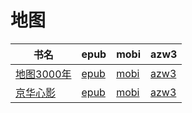 # 地图

| 书名 | epub | mobi | azw3 |
| --- | --- | --- | --- |
| [地图3000年](http://ct.dalanmei.com/f/31084289-570332213-a585e2) | [epub](http://ct.dalanmei.com/f/31084289-570332213-a585e2) | [mobi](http://ct.dalanmei.com/f/31084289-570156485-01ee7f) | [azw3](http://ct.dalanmei.com/f/31084289-571398895-e9b176) |
| [京华心影](http://ct.dalanmei.com/f/31084289-572115336-b5bf41) | [epub](http://ct.dalanmei.com/f/31084289-572115336-b5bf41) | [mobi](http://ct.dalanmei.com/f/31084289-571708718-db0757) | [azw3](http://ct.dalanmei.com/f/31084289-572137070-ab7f12) |
